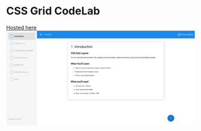 # CSS Grid CodeLab 
[Hosted here](https://codelab-css-grid.herokuapp.com/)
![Alt text](codelab-css-grid.png?raw=true "codelab-css-grid")

